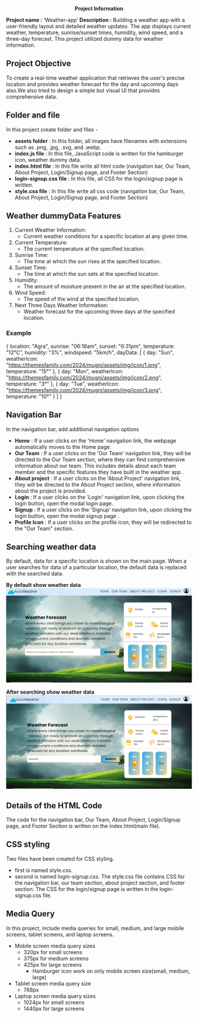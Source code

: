 <p style="text-align: center; font-weight: bold;">Project Information</p>

**Project name :** ‘Weather-app’
**Description :** Building a weather app with a user-friendly layout and detailed weather updates. The app displays current weather, temperature, sunrise/sunset times, humidity, wind speed, and a three-day forecast. This project utilized dummy data for weather information.

## Project Objective 
To create a real-time weather application that retrieves the user's precise location and provides weather forecast for the day and upcoming days also.We also tried to design a simple but visual UI that provides comprehensive data. 

## Folder and file
In this project create folder and files -
- **assets folder** : In this folder, all images have filenames with extensions such as .png, .jpg, .svg, and .webp.
- **index.js file** : In this file, JavaScript code is written for the hamburger icon, weather dummy data. 
- **index.html file** : In this file write all html code (navigation bar, Our Team, About Project, Login/Signup page, and Footer Section)
- **login-signup.css file** : In this file, all CSS for the login/signup page is written.
- **style.css file** : In this file write all css code (navigation bar, Our Team, About Project, Login/Signup page, and Footer Section)

## Weather dummyData Features
1. Current Weather Information:
  	- Current weather conditions for a specific location at any given time.
2. Current Temperature:
   	- The current temperature at the specified location.
3. Sunrise Time:
  	- The time at which the sun rises at the specified location.
4. Sunset Time:
   	- The time at which the sun sets at the specified location.
5. Humidity:
   	- The amount of moisture present in the air at the specified location.
6. Wind Speed:
    - The speed of the wind at the specified location.
7. Next Three Days Weather Information:
    - Weather forecast for the upcoming three days at the specified location.

### Example
  {
    location: "Agra", sunrise: "06:16am", sunset: "6:31pm", temperature: "12°C", humidity: "3%", windspeed: "5km/h", dayData: [
      { day: "Sun", weatherIcon: "https://themesfamily.com/2024/mugni/assets/img/icon/1.png", temperature: "15°" },
      { day: "Mon", weatherIcon: "https://themesfamily.com/2024/mugni/assets/img/icon/2.png", temperature: "3°" },
      { day: "Tue", weatherIcon: "https://themesfamily.com/2024/mugni/assets/img/icon/3.png", temperature: "10°" }
    ]
  }


## Navigation Bar
In the navigation bar, add additional navigation options 
- **Home** : If a user clicks on the 'Home' navigation link, the webpage automatically moves to the Home page.
- **Our Team** : If a user clicks on the 'Our Team' navigation link, they will be directed to the Our Team section, where they can find comprehensive information about our team. This includes details about each team member and the specific features they have built in the weather app .
- **About project** : If a user clicks on the 'About Project' navigation link, they will be directed to the About Project section, where information about the project is provided.
- **Login** : If a user clicks on the 'Login' navigation link, upon clicking the login button, open the modal login page. 
- **Signup** : If a user clicks on the 'Signup' navigation link, upon clicking the login button, open the modal signup page .
- **Profile Icon** : If a user clicks on the profile icon, they will be redirected to the "Our Team" section.


## Searching weather data
By default, data for a specific location is shown on the main page. When a user searches for data of a particular location, the default data is replaced with the searched data.

**By default show weather data**
![By default show weather data](./assets/ByDefaultImage.png)

**After searching show weather data**
![After searching show weather data](./assets/ReplaceAfterSearchImage.png)


## Details of the HTML Code
The code for the navigation bar, Our Team, About Project, Login/Signup page, and Footer Section is written on the index.html(main file).

## CSS styling
Two files have been created for CSS styling.
- first is named style.css.
- second is named login-signup.css.
The style.css file contains CSS for the navigation bar, our team section, about project section, and footer section.
The CSS for the login/signup page is written in the login-signup.css file.

## Media Query
In this project, include media queries for small, medium, and large mobile screens, tablet screens, and laptop screens.
- Mobile screen media query sizes
    - 320px for small screens
    - 375px for medium screens
    - 425px for large screens
        - Hamburger icon work on only mobile screen size(small, medium, large) 
- Tablet screen media query size
    - 768px
- Laptop screen media query sizes
    - 1024px for small screens
    - 1440px for large screens
